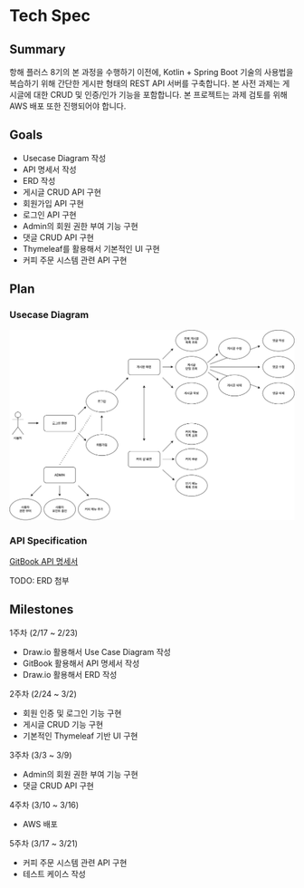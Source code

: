 # Tech Spec

## Summary

항해 플러스 8기의 본 과정을 수행하기 이전에, Kotlin + Spring Boot 기술의 사용법을 복습하기 위해 간단한 게시판 형태의 REST API 서버를 구축합니다. 본 사전 과제는 게시글에 대한 CRUD 및 인증/인가 기능을 포함합니다. 본 프로젝트는 과제 검토를 위해 AWS 배포 또한 진행되어야 합니다.

## Goals

- Usecase Diagram 작성
- API 명세서 작성
- ERD 작성
- 게시글 CRUD API 구현
- 회원가입 API 구현
- 로그인 API 구현
- Admin의 회원 권한 부여 기능 구현
- 댓글 CRUD API 구현
- Thymeleaf를 활용해서 기본적인 UI 구현
- 커피 주문 시스템 관련 API 구현

## Plan

### Usecase Diagram

<img src="docs/usecase.drawio.svg">

### API Specification

[GitBook API 명세서](https://nmin1124.gitbook.io/pre-voyage)

TODO: ERD 첨부

## Milestones

1주차 (2/17 ~ 2/23)

- Draw.io 활용해서 Use Case Diagram 작성
- GitBook 활용해서 API 명세서 작성
- Draw.io 활용해서 ERD 작성

2주차 (2/24 ~ 3/2)

- 회원 인증 및 로그인 기능 구현
- 게시글 CRUD 기능 구현
- 기본적인 Thymeleaf 기반 UI 구현

3주차 (3/3 ~ 3/9)

- Admin의 회원 권한 부여 기능 구현
- 댓글 CRUD API 구현

4주차 (3/10 ~ 3/16)

- AWS 배포

5주차 (3/17 ~ 3/21)

- 커피 주문 시스템 관련 API 구현
- 테스트 케이스 작성

